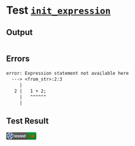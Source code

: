 # Test [`init_expression`](/doc/tests/statement_usage.md#L428)

## Output

```,plain
```

## Errors

```,plain
error: Expression statement not available here
  ---> <from_str>:2:3
     |
   2 |   1 + 2;
     |   ^^^^^^
     |
```

## Test Result

![FAILED AS EXPECTED](/doc/tests/.test/init_expression.png)
